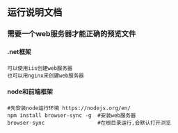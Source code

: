 ## 运行说明文档

### 需要一个web服务器才能正确的预览文件
#### .net框架
```shell
可以使用iis创建web服务器
也可以用nginx来创建web服务器
```
#### node和前端框架
```shell
#先安装node运行环境 https://nodejs.org/en/
npm install browser-sync -g  #安装web服务器
browser-sync                 #在根目录运行,会默认打开浏览
```
